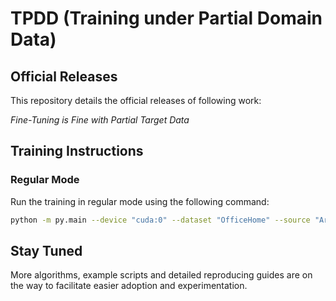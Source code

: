# TPDD (Training under Partial Domain Data)

## Official Releases

This repository details the official releases of following work:

_Fine-Tuning is Fine with Partial Target Data_

## Training Instructions

### Regular Mode
Run the training in regular mode using the following command:

```bash
python -m py.main --device "cuda:0" --dataset "OfficeHome" --source "Ar" --target "Rw"
```

## Stay Tuned

More algorithms, example scripts and detailed reproducing guides are on the way to facilitate easier adoption and experimentation.
